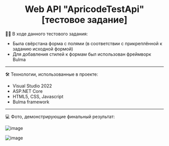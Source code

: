 <div align="center">
  <h1>Web API "ApricodeTestApi" [тестовое задание]</h1>
</div>

👨‍💻 В ходе данного тестового задания:
- Была свёрстана форма с полями (в соответствии с прикреплённой к заданию исходной формой) 
- Для добавления стилей к формам был использован фреймворк Bulma
---
🛠️ Технологии, использованные в проекте:
- Visual Studio 2022
- ASP.NET Core
- HTML5, CSS, Javascript
- Bulma framework
---
💻 Фото, демонстрирующие финальный результат:

![image](https://user-images.githubusercontent.com/99603099/176504937-5c84759d-e138-4679-8e0e-1d758abebae7.png)

![image](https://user-images.githubusercontent.com/99603099/176505052-a1b43175-2d2a-4e11-8783-dab5b082245e.png)
